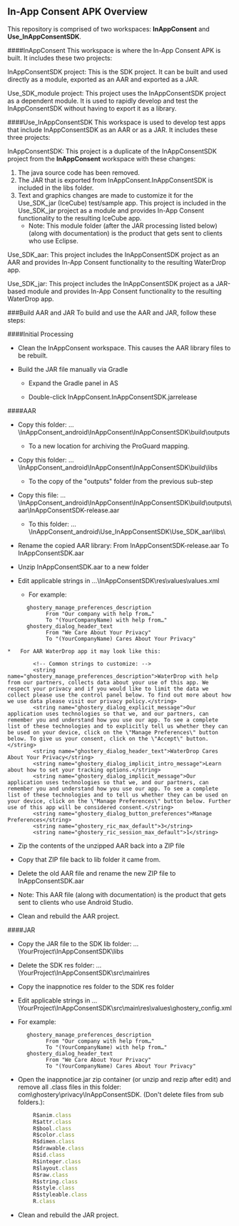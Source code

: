 ## In-App Consent APK Overview

This repository is comprised of two workspaces: __InAppConsent__ and __Use_InAppConsentSDK__.

####InAppConsent
This workspace is where the In-App Consent APK is built. It includes these two projects:

InAppConsentSDK project: This is the SDK project. It can be built and used directly as a module, exported as an AAR and exported as a JAR.

Use_SDK_module project: This project uses the InAppConsentSDK project as a dependent module. It is used to rapidly develop and test the InAppConsentSDK without having to export it as a library.

####Use_InAppConsentSDK
This workspace is used to develop test apps that include InAppConsentSDK as an AAR or as a JAR. It includes these three projects:

InAppConsentSDK: This project is a duplicate of the InAppConsentSDK project from the __InAppConsent__ workspace with these changes:
1. The java source code has been removed.
2. The JAR that is exported from InAppConsent.InAppConsentSDK is included in the libs folder.
3. Text and graphics changes are made to customize it for the Use_SDK_jar (IceCube) test/sample app.
This project is included in the Use_SDK_jar project as a module and provides In-App Consent functionality to the resulting IceCube app.
   *	Note: This module folder (after the JAR processing listed below) (along with documentation) is the product that gets sent to clients who use Eclipse.

Use_SDK_aar: This project includes the InAppConsentSDK project as an AAR and provides In-App Consent functionality to the resulting WaterDrop app.

Use_SDK_jar: This project includes the InAppConsentSDK project as a JAR-based module and provides In-App Consent functionality to the resulting WaterDrop app.

###Build AAR and JAR
To build and use the AAR and JAR, follow these steps:

####Initial Processing

*	Clean the InAppConsent workspace. This causes the AAR library files to be rebuilt.

*	Build the JAR file manually via Gradle

    *	Expand the Gradle panel in AS

    *	Double-click InAppConsent.InAppConsentSDK.jarrelease


####AAR

*	Copy this folder: …\InAppConsent_android\InAppConsent\InAppConsentSDK\build\outputs

    *	To a new location for archiving the ProGuard mapping.

*	Copy this folder: …\InAppConsent_android\InAppConsent\InAppConsentSDK\build\libs

    *	To the copy of the "outputs" folder from the previous sub-step

*	Copy this file: …\InAppConsent_android\InAppConsent\InAppConsentSDK\build\outputs\aar\InAppConsentSDK-release.aar

    *	To this folder: …\InAppConsent_android\Use_InAppConsentSDK\Use_SDK_aar\libs\

*	Rename the copied AAR library:
 	From InAppConsentSDK-release.aar
    To InAppConsentSDK.aar

*	Unzip InAppConsentSDK.aar to a new folder

*	Edit applicable strings in …\InAppConsentSDK\res\values\values.xml

    *	For example:
```
      ghostery_manage_preferences_description
        	From "Our company with help from…"
        	To "(YourCompanyName) with help from…"
      ghostery_dialog_header_text
        	From "We Care About Your Privacy"
        	To "(YourCompanyName) Cares About Your Privacy"
```
    *	For AAR WaterDrop app it may look like this:
```
        <!-- Common strings to customize: -->
        <string name="ghostery_manage_preferences_description">WaterDrop with help from our partners, collects data about your use of this app. We respect your privacy and if you would like to limit the data we collect please use the control panel below. To find out more about how we use data please visit our privacy policy.</string>
        <string name="ghostery_dialog_explicit_message">Our application uses technologies so that we, and our partners, can remember you and understand how you use our app. To see a complete list of these technologies and to explicitly tell us whether they can be used on your device, click on the \"Manage Preferences\" button below. To give us your consent, click on the \"Accept\" button.</string>
        <string name="ghostery_dialog_header_text">WaterDrop Cares About Your Privacy</string>
        <string name="ghostery_dialog_implicit_intro_message">Learn about how to set your tracking options.</string>
        <string name="ghostery_dialog_implicit_message">Our application uses technologies so that we, and our partners, can remember you and understand how you use our app. To see a complete list of these technologies and to tell us whether they can be used on your device, click on the \"Manage Preferences\" button below. Further use of this app will be considered consent.</string>
        <string name="ghostery_dialog_button_preferences">Manage Preferences</string>
        <string name="ghostery_ric_max_default">3</string>
        <string name="ghostery_ric_session_max_default">1</string>
```

*	Zip the contents of the unzipped AAR back into a ZIP file

*	Copy that ZIP file back to lib folder it came from.

*	Delete the old AAR file and rename the new ZIP file to InAppConsentSDK.aar
   *	Note: This AAR file (along with documentation) is the product that gets sent to clients who use Android Studio.

*	Clean and rebuild the AAR project.


####JAR

*	Copy the JAR file to the SDK lib folder: …\YourProject\InAppConsentSDK\libs

*	Delete the SDK res folder: …\YourProject\InAppConsentSDK\src\main\res

*	Copy the inappnotice res folder to the SDK res folder

*	Edit applicable strings in …\YourProject\InAppConsentSDK\src\main\res\values\ghostery_config.xml

*	For example:
```
      ghostery_manage_preferences_description
            From "Our company with help from…"
            To "(YourCompanyName) with help from…"
      ghostery_dialog_header_text
        	From "We Care About Your Privacy"
            To "(YourCompanyName) Cares About Your Privacy"
```
*	Open the inappnotice.jar zip container (or unzip and rezip after edit) and remove all .class files in this folder: com\ghostery\privacy\InAppConsentSDK\. (Don't delete files from sub folders.):

```JavaScript
        R$anim.class
        R$attr.class
        R$bool.class
        R$color.class
        R$dimen.class
        R$drawable.class
        R$id.class
        R$integer.class
        R$layout.class
        R$raw.class
        R$string.class
        R$style.class
        R$styleable.class
        R.class
```

*	Clean and rebuild the JAR project.


